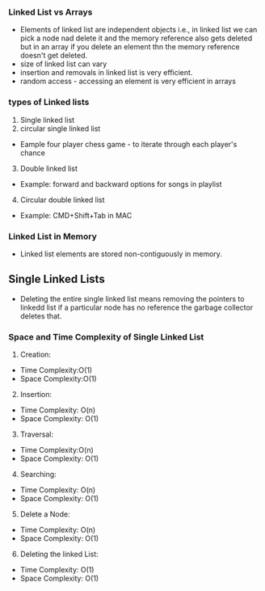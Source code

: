 ### Linked List vs Arrays
- Elements of linked list are independent objects i.e., in linked list we can pick a node nad delete it and the memory reference also gets deleted but in an array if you delete an element thn the memory reference doesn't get deleted.
- size of linked list can vary
- insertion and removals in linked  list is very efficient.
- random access - accessing an element is very efficient in arrays

### types of Linked lists
1. Single linked list
2. circular single linked list
- Eample four player chess game - to iterate through each player's chance
3. Double linked list
- Example: forward and backward options for songs in playlist
4. Circular double linked list
- Example: CMD+Shift+Tab in MAC

### Linked List in Memory
- Linked list elements are stored non-contiguously in memory.

## Single Linked Lists

- Deleting the entire single linked list means removing the pointers to linkedd list if a particular node has no reference the garbage collector deletes that.

### Space and Time Complexity of Single Linked List

1. Creation:

- Time Complexity:O(1)
- Space Complexity:O(1)

2. Insertion:

- Time Complexity: O(n)
- Space Complexity: O(1)

3. Traversal:

- Time Complexity:O(n)
- Space Complexity: O(1)

4. Searching:

- Time Complexity: O(n)
- Space Complexity: O(1)

5. Delete a Node:

- Time Complexity: O(n)
- Space Complexity: O(1)

6. Deleting the linked List:

- Time Complexity: O(1)
- Space Complexity: O(1)

